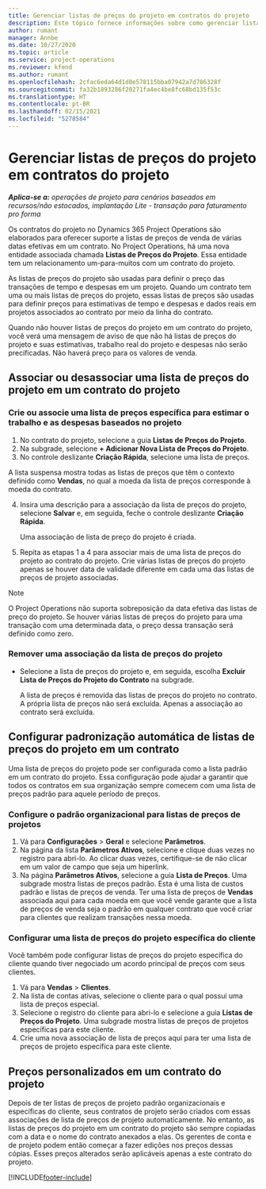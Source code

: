 ```yaml
---
title: Gerenciar listas de preços do projeto em contratos do projeto
description: Este tópico fornece informações sobre como gerenciar listas de preços do projeto em contratos do projeto.
author: rumant
manager: Annbe
ms.date: 10/27/2020
ms.topic: article
ms.service: project-operations
ms.reviewer: kfend
ms.author: rumant
ms.openlocfilehash: 2cfac6eda64d1d8e578115bba07942a7d786328f
ms.sourcegitcommit: fa32b1893286f20271fa4ec4be8fc68bd135f53c
ms.translationtype: HT
ms.contentlocale: pt-BR
ms.lasthandoff: 02/15/2021
ms.locfileid: "5278584"
---
```

# <a name="manage-project-price-lists-on-project-contracts"></a>Gerenciar listas de preços do projeto em contratos do projeto

_**Aplica-se a:** operações de projeto para cenários baseados em recursos/não estocados, implantação Lite - transação para faturamento pro forma_

Os contratos do projeto no Dynamics 365 Project Operations são elaborados para oferecer suporte a listas de preços de venda de várias datas efetivas em um contrato. No Project Operations, há uma nova entidade associada chamada **Listas de Preços do Projeto**. Essa entidade tem um relacionamento um-para-muitos com um contrato do projeto.

As listas de preços do projeto são usadas para definir o preço das transações de tempo e despesas em um projeto. Quando um contrato tem uma ou mais listas de preços do projeto, essas listas de preços são usadas para definir preços para estimativas de tempo e despesas e dados reais em projetos associados ao contrato por meio da linha do contrato.

Quando não houver listas de preços do projeto em um contrato do projeto, você verá uma mensagem de aviso de que não há listas de preços do projeto e suas estimativas, trabalho real do projeto e despesas não serão precificadas. Não haverá preço para os valores de venda.

## <a name="associate-or-unassociate-a-project-price-list-on-a-project-contract"></a>Associar ou desassociar uma lista de preços do projeto em um contrato do projeto

### <a name="create-or-associate-a-specific-price-list-for-estimating-project-based-work-and-expenses"></a>Crie ou associe uma lista de preços específica para estimar o trabalho e as despesas baseados no projeto

1. No contrato do projeto, selecione a guia **Listas de Preços do Projeto**.
2. Na subgrade, selecione **+ Adicionar Nova Lista de Preços do Projeto**.
3. No controle deslizante **Criação Rápida**, selecione uma lista de preços. 

  A lista suspensa mostra todas as listas de preços que têm o contexto definido como **Vendas**, no qual a moeda da lista de preços corresponde à moeda do contrato.
  
4. Insira uma descrição para a associação da lista de preços do projeto, selecione **Salvar** e, em seguida, feche o controle deslizante **Criação Rápida**.

   Uma associação de lista de preço do projeto é criada.
   
5. Repita as etapas 1 a 4 para associar mais de uma lista de preços do projeto ao contrato do projeto. Crie várias listas de preços do projeto apenas se houver data de validade diferente em cada uma das listas de preços de projeto associadas.

> [!NOTE]
> O Project Operations não suporta sobreposição da data efetiva das listas de preço do projeto. Se houver várias listas de preços do projeto para uma transação com uma determinada data, o preço dessa transação será definido como zero.

### <a name="remove-a-project-price-list-association"></a>Remover uma associação da lista de preços do projeto

- Selecione a lista de preços do projeto e, em seguida, escolha **Excluir Lista de Preços do Projeto do Contrato** na subgrade. 

  A lista de preços é removida das listas de preços do projeto no contrato. A própria lista de preços não será excluída. Apenas a associação ao contrato será excluída.

## <a name="set-up-automatic-defaulting-of-project-price-lists-on-a-contract"></a>Configurar padronização automática de listas de preços do projeto em um contrato

Uma lista de preços do projeto pode ser configurada como a lista padrão em um contrato do projeto. Essa configuração pode ajudar a garantir que todos os contratos em sua organização sempre comecem com uma lista de preços padrão para aquele período de preços.

### <a name="set-up-the-organizational-default-for-project-price-lists"></a>Configure o padrão organizacional para listas de preços de projetos

1. Vá para **Configurações** > **Geral** e selecione **Parâmetros**.
2. Na página da lista **Parâmetros Ativos**, selecione e clique duas vezes no registro para abri-lo. Ao clicar duas vezes, certifique-se de não clicar em um valor de campo que seja um hiperlink. 
3. Na página **Parâmetros Ativos**, selecione a guia **Lista de Preços**. Uma subgrade mostra listas de preços padrão. Esta é uma lista de custos padrão e listas de preços de venda. Ter uma lista de preços de **Vendas** associada aqui para cada moeda em que você vende garante que a lista de preços de venda seja o padrão em qualquer contrato que você criar para clientes que realizam transações nessa moeda.

### <a name="set-up-a-customer-specific-project-price-list"></a>Configurar uma lista de preços do projeto específica do cliente

Você também pode configurar listas de preços do projeto específica do cliente quando tiver negociado um acordo principal de preços com seus clientes.

1. Vá para **Vendas** > **Clientes**.
2. Na lista de contas ativas, selecione o cliente para o qual possui uma lista de preços especial.
3. Selecione o registro do cliente para abri-lo e selecione a guia **Listas de Preços do Projeto**. Uma subgrade mostra listas de preços de projetos específicas para este cliente. 
4. Crie uma nova associação de lista de preços aqui para ter uma lista de preços de projeto específica para este cliente.

## <a name="custom-pricing-on-a-project-contract"></a>Preços personalizados em um contrato do projeto

Depois de ter listas de preços de projeto padrão organizacionais e específicas do cliente, seus contratos de projeto serão criados com essas associações de lista de preços de projeto automaticamente. No entanto, as listas de preços do projeto em um contrato do projeto são sempre copiadas com a data e o nome do contrato anexados a elas. Os gerentes de conta e de projeto podem então começar a fazer edições nos preços dessas cópias. Esses preços alterados serão aplicáveis apenas a este contrato do projeto.


[!INCLUDE[footer-include](../includes/footer-banner.md)]